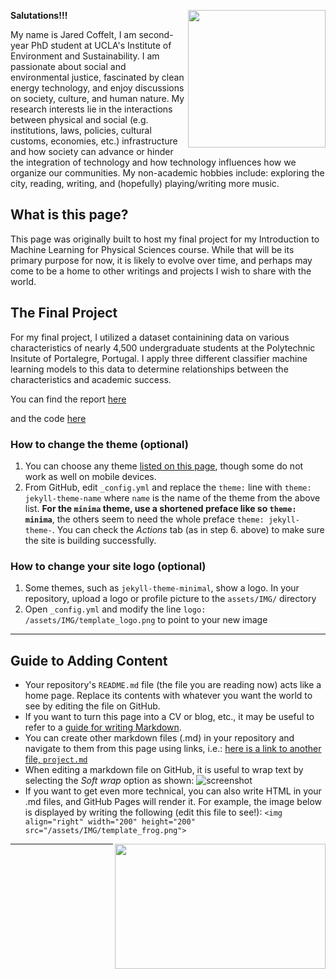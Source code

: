 **Salutations!!!** <img align="right" width="220" height="220" src="/assets/IMG/template_logo.png">

My name is Jared Coffelt, I am second-year PhD student at UCLA's Institute of Environment and Sustainability. I am passionate about social and environmental justice, fascinated by clean energy technology, and enjoy discussions on society, culture, and human nature. My research interests lie in the interactions between physical and social (e.g. institutions, laws, policies, cultural customs, economies, etc.) infrastructure and how society can advance or hinder the integration of technology and how technology influences how we organize our communities. My non-academic hobbies include: exploring the city, reading, writing, and (hopefully) playing/writing more music.

## What is this page?

This page was originally built to host my final project for my Introduction to Machine Learning for Physical Sciences course. While that will be its primary purpose for now, it is likely to evolve over time, and perhaps may come to be a home to other writings and projects I wish to share with the world.

## The Final Project
For my final project, I utilized a dataset containining data on various characteristics of nearly 4,500 undergraduate students at the Polytechnic Insitute of Portalegre, Portugal. I apply three different classifier machine learning models to this data to determine relationships between the characteristics and academic success. 

You can find the report [here](/assets/Coffelt_Final_Project_Report.pdf)

and the code [here](https://colab.research.google.com/drive/1EgkMPqkqtLmrOZYlbSGCjYLyC3LXV7y0?usp=sharing)



[1]: /assets/IMG/instr_create.png
[2]: /assets/IMG/instr_import.png
[3]: /assets/IMG/instr_bd.png

### How to change the theme (optional)
1.	You can choose any theme [listed on this page](https://pages.github.com/themes/), though some do not work as well on mobile devices.
2.	From GitHub, edit `_config.yml` and replace the `theme:` line with `theme: jekyll-theme-name` where `name` is the name of the theme from the above list. **For the `minima` theme, use a shortened preface like so `theme: minima`**, the others seem to need the whole preface `theme: jekyll-theme-`. You can check the *Actions* tab (as in step 6. above) to make sure the site is building successfully.

### How to change your site logo (optional)
1. Some themes, such as `jekyll-theme-minimal`, show a logo. In your repository, upload a logo or profile picture to the `assets/IMG/` directory
2. Open `_config.yml` and modify the line `logo: /assets/IMG/template_logo.png` to point to your new image

***

## Guide to Adding Content
* Your repository's `README.md` file (the file you are reading now) acts like a home page. Replace its contents with whatever you want the world to see by editing the file on GitHub.
* If you want to turn this page into a CV or blog, etc., it may be useful to refer to a [guide for writing Markdown](https://www.markdownguide.org/basic-syntax/).
* You can create other markdown files (.md) in your repository and navigate to them from this page using links, i.e.: [here is a link to another file, `project.md`](project.md)
* When editing a markdown file on GitHub, it is useful to wrap text by selecting the *Soft wrap* option as shown: ![screenshot](/assets/IMG/instr_wrap.png)
* If you want to get even more technical, you can also write HTML in your .md files, and GitHub Pages will render it. For example, the image below is displayed by writing the following (edit this file to see!): `<img align="right" width="200" height="200" src="/assets/IMG/template_frog.png">`
<img align="right" width="337" height="200" src="/assets/IMG/template_frog.png"> 

***
